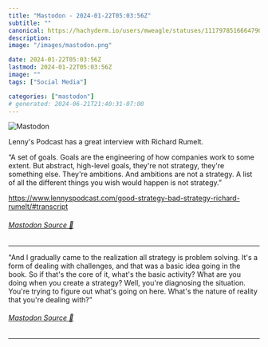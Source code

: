 ```yaml
---
title: "Mastodon - 2024-01-22T05:03:56Z"
subtitle: ""
canonical: https://hachyderm.io/users/mweagle/statuses/111797851666479017
description:
image: "/images/mastodon.png"

date: 2024-01-22T05:03:56Z
lastmod: 2024-01-22T05:03:56Z
image: ""
tags: ["Social Media"]

categories: ["mastodon"]
# generated: 2024-06-21T21:40:31-07:00
---
```

![Mastodon](/images/mastodon.png)

<p>Lenny&#39;s Podcast has a great interview with Richard Rumelt.</p><p>“A set of goals. Goals are the engineering of how companies work to some extent. But abstract, high-level goals, they&#39;re not strategy, they&#39;re something else. They&#39;re ambitions. And ambitions are not a strategy. A list of all the different things you wish would happen is not strategy.”</p><p><a href="https://www.lennyspodcast.com/good-strategy-bad-strategy-richard-rumelt/#transcript" target="_blank" rel="nofollow noopener noreferrer" translate="no"><span class="invisible">https://www.</span><span class="ellipsis">lennyspodcast.com/good-strateg</span><span class="invisible">y-bad-strategy-richard-rumelt/#transcript</span></a></p>


###### [Mastodon Source 🐘](https://hachyderm.io/@mweagle/111797851666479017)

___

<p>&quot;And I gradually came to the realization all strategy is problem solving. It&#39;s a form of dealing with challenges, and that was a basic idea going in the book. So if that&#39;s the core of it, what&#39;s the basic activity? What are you doing when you create a strategy? Well, you&#39;re diagnosing the situation. You&#39;re trying to figure out what&#39;s going on here. What&#39;s the nature of reality that you&#39;re dealing with?”</p>


###### [Mastodon Source 🐘](https://hachyderm.io/@mweagle/111797856782917208)

___
